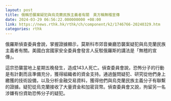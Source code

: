 ```yaml
---
layout: post
title: 俄稱恐襲案疑犯與烏克蘭民族主義者有關　美方稱無稽宣傳
date: 2024-03-29 06:56:22.000000000 +08:00
link: https://news.rthk.hk/rthk/ch/component/k2/1746766-20240329.htm
categories: rthk
---
```


俄羅斯偵查委員會說，掌握證據顯示，莫斯科市郊音樂廳恐襲案疑犯與烏克蘭民族主義者有關。美國白宮國家安全委員會發言人反駁俄羅斯的講法是「無稽的宣傳」。

這宗恐襲當地上星期五晚發生，造成143人死亡。偵查委員會說，恐怖分子的行動是有計劃而且準備充分，獲得組織者的資金支持。通過盤問疑犯、研究從他們身上繳獲的技術設備，以及分析金融交易資料，獲得他們與烏克蘭民族主義分子有聯繫的證據。疑犯從烏克蘭接收了大量資金和加密貨幣。偵查委員會又說，拘留另一名涉嫌有份資助恐怖分子的疑犯。
